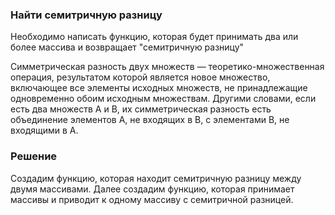 ### Найти семитричную разницу

Необходимо написать функцию, которая будет принимать два или более массива и возвращает "семитричную разницу"

Симметрическая разность двух множеств — теоретико-множественная операция, результатом которой является новое множество, включающее все элементы исходных множеств, не принадлежащие одновременно обоим исходным множествам. Другими словами, если есть два множеств A и B, их симметрическая разность есть объединение элементов A, не входящих в B, с элементами B, не входящими в A.

### Решение

Создадим функцию, которая находит семитричную разницу между двумя массивами.
Далее создадим функцию, которая принимает массивы и приводит к одному массиву с семитричной разницей.
